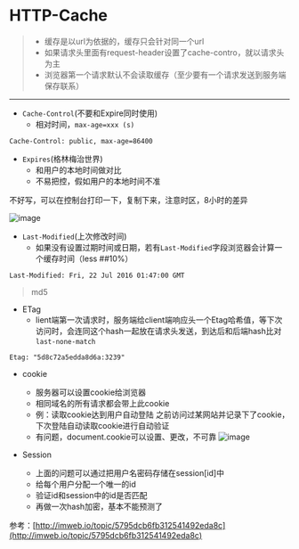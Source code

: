 # HTTP-Cache

> + 缓存是以url为依据的，缓存只会针对同一个url
> + 如果请求头里面有request-header设置了cache-contro，就以请求头为主
> + 浏览器第一个请求默认不会读取缓存（至少要有一个请求发送到服务端保存联系）
---
+ `Cache-Control`(不要和Expire同时使用)
   * 相对时间，`max-age=xxx (s)`
```
Cache-Control: public, max-age=86400
```
     
+ `Expires`(格林梅治世界)
   * 和用户的本地时间做对比
   * 不易把控，假如用户的本地时间不准

不好写，可以在控制台打印一下，复制下来，注意时区，8小时的差异

![image](https://user-images.githubusercontent.com/24493052/29121435-15d72bea-7d41-11e7-9c6d-75c5233aeb9f.png)

     
     
+ `Last-Modified`(上次修改时间)
   * 如果没有设置过期时间或日期，若有`Last-Modified`字段浏览器会计算一个缓存时间（less   ##10%）
```
Last-Modified: Fri, 22 Jul 2016 01:47:00 GMT
```
> md5

+ ETag
   * lient端第一次请求时，服务端给client端响应头一个Etag哈希值，等下次访问时，会连同这个hash一起放在请求头发送，到达后和后端hash比对`last-none-match`
```
Etag: "5d8c72a5edda8d6a:3239"
```
+ cookie
   + 服务器可以设置cookie给浏览器
   + 相同域名的所有请求都会带上此cookie
   + 例：读取cookie达到用户自动登陆
之前访问过某网站并记录下了cookie，下次登陆自动读取cookie进行自动验证  
   + 有问题，document.cookie可以设置、更改，不可靠
![image](https://user-images.githubusercontent.com/24493052/29127244-23430c9c-7d53-11e7-948b-ff3fc18064a6.png)

+ Session
   + 上面的问题可以通过把用户名密码存储在session[id]中
   + 给每个用户分配一个唯一的id
   + 验证id和session中的id是否匹配
   + 再做一次hash加密，基本不能预测了


参考：[http://imweb.io/topic/5795dcb6fb312541492eda8c](http://imweb.io/topic/5795dcb6fb312541492eda8c)

